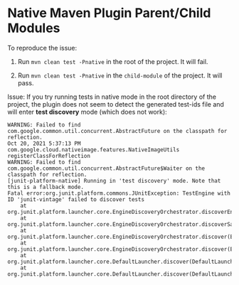 # Native Maven Plugin Parent/Child Modules

To reproduce the issue:

1. Run `mvn clean test -Pnative` in the root of the project. It will fail.

2. Run `mvn clean test -Pnative` in the `child-module` of the project. It will pass.

Issue: If you try running tests in native mode in the root directory of the project, the plugin does not seem to detect the generated test-ids file and will enter **test discovery** mode (which does not work):

```
WARNING: Failed to find com.google.common.util.concurrent.AbstractFuture on the classpath for reflection.
Oct 20, 2021 5:37:13 PM com.google.cloud.nativeimage.features.NativeImageUtils registerClassForReflection
WARNING: Failed to find com.google.common.util.concurrent.AbstractFuture$Waiter on the classpath for reflection.
[junit-platform-native] Running in 'test discovery' mode. Note that this is a fallback mode.
Fatal error:org.junit.platform.commons.JUnitException: TestEngine with ID 'junit-vintage' failed to discover tests
	at org.junit.platform.launcher.core.EngineDiscoveryOrchestrator.discoverEngineRoot(EngineDiscoveryOrchestrator.java:160)
	at org.junit.platform.launcher.core.EngineDiscoveryOrchestrator.discoverSafely(EngineDiscoveryOrchestrator.java:134)
	at org.junit.platform.launcher.core.EngineDiscoveryOrchestrator.discover(EngineDiscoveryOrchestrator.java:108)
	at org.junit.platform.launcher.core.EngineDiscoveryOrchestrator.discover(EngineDiscoveryOrchestrator.java:80)
	at org.junit.platform.launcher.core.DefaultLauncher.discover(DefaultLauncher.java:110)
	at org.junit.platform.launcher.core.DefaultLauncher.discover(DefaultLauncher.java:78)

```